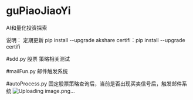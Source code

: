 # guPiaoJiaoYi
AI和量化投资探索

说明：
定期更新 
pip install --upgrade akshare
certifi：pip install --upgrade certifi


#sdd.py 股票 策略相关测试


#mailFun.py 邮件触发系统

#autoProcess.py 固定股票策略查询后，当前是否出现买卖信号后，触发邮件系统
![Uploading image.png…]()
